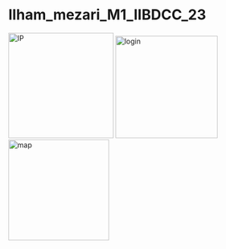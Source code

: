 # Ilham_mezari_M1_IIBDCC_23
<img width="209" alt="IP" src="https://github.com/ilhamezari/Ilham_mezari_M1_IIBDCC_23/assets/119487198/b323e2f2-7721-4ef8-95c6-baa58898a6ad">
<img width="203" alt="login" src="https://github.com/ilhamezari/Ilham_mezari_M1_IIBDCC_23/assets/119487198/2c05c5c2-0402-4724-8fd3-72289f0ba124">
<img width="200" alt="map" src="https://github.com/ilhamezari/Ilham_mezari_M1_IIBDCC_23/assets/119487198/fad10b19-660b-452a-82ae-95d7823f1068">






